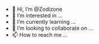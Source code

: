 - 👋 Hi, I’m @Zodizone
- 👀 I’m interested in ...
- 🌱 I’m currently learning ...
- 💞️ I’m looking to collaborate on ...
- 📫 How to reach me ...

<!---
Zodizone/Zodizone is a ✨ special ✨ repository because its `README.md` (this file) appears on your GitHub profile.
You can click the Preview link to take a look at your changes.
--->
